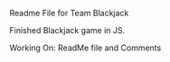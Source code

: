 Readme File for Team Blackjack 

Finished Blackjack game in JS.

Working On: ReadMe file and Comments
